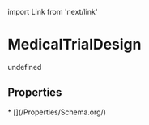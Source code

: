 import Link from 'next/link'
# MedicalTrialDesign

undefined

## Properties

<Grid>
* [](/Properties/Schema.org/)

</Grid>

